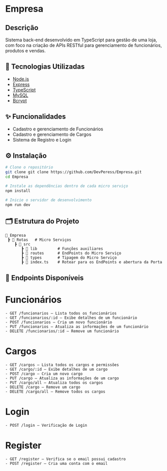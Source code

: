 # Empresa

## Descrição

Sistema back-end desenvolvido em TypeScript para gestão de uma loja, com foco na criação de APIs RESTful para gerenciamento de funcionários, produtos e vendas.

## 🧰 Tecnologias Utilizadas

- [Node.js](https://nodejs.org/pt)
- [Express](https://expressjs.com)
- [TypeScript](https://www.typescriptlang.org/)
- [MySQL](https://www.mysql.com/)
- [Bcrypt](https://www.npmjs.com/package/bcrypt)

## ✨ Funcionalidades

- Cadastro e gerenciamento de Funcionários
- Cadastro e gerenciamento de Cargos
- Sistema de Registro e Login

## ⚙️ Instalação

```bash
# Clone o repositório
git clone git clone https://github.com/DevPeress/Empresa.git
cd Empresa

# Instale as dependências dentro de cada micro serviço
npm install

# Inicie o servidor de desenvolvimento
npm run dev
```

## 🗂 Estrutura do Projeto

```
📁 Empresa
 ┣ 📂 Rotas   # Micro Serviços
    ┣ 📂 src 
       ┣ 📂 lib         # Funções auxiliares
       ┣ 📂 routes      # EndPoints do Micro Serviço
       ┣ 📂 types       # Tipagem do Micro Serviço
       ┣ 📄 index.ts    # Rotear para os EndPoints e abertura da Porta
```

## 🔐 Endpoints Disponíveis

# Funcionários

```
- GET /funcionarios – Lista todos os funcionários
- GET /funcionarios/:id – Exibe detalhes de um funcionário
- POST /funcionarios – Cria um novo funcionário
- PUT /funcionarios – Atualiza as informações de um funcionário
- DELETE /funcionarios/:id – Remove um funcionário
```

# Cargos

```
- GET /cargos – Lista todos os cargos e permissões
- GET /cargo/:id – Exibe detalhes de um cargo
- POST /cargo – Cria um novo cargo
- PUT /cargo – Atualiza as informações de um cargo
- PUT /cargo/all – Atualiza todos os cargos
- DELETE /cargo – Remove um cargo
- DELETE /cargo/all – Remove todos os cargos
```

# Login

```
- POST /login – Verificação de Login
```

# Register

```
- GET /register – Verifica se o email possui cadastro
- POST /register – Cria uma conta com o email
```